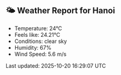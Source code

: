 <!-- WEATHER-START -->
## 🌤 Weather Report for Hanoi

- Temperature: 24°C
- Feels like: 24.21°C
- Conditions: clear sky
- Humidity: 67%
- Wind Speed: 5.6 m/s

Last updated: 2025-10-20 16:29:07 UTC
<!-- WEATHER-END -->
